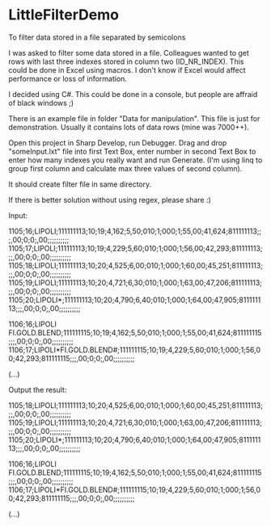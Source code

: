 # LittleFilterDemo
To filter data stored in a file separated by semicolons 

I was asked to filter some data stored in a file.
Colleagues wanted to get rows with last three indexes stored in column two (ID_NR_INDEX).
This could be done in Excel using macros. I don't know if Excel would affect performance or loss of information.

I decided using C#.
This could be done in a console, but people are affraid of black windows ;)

There is an example file in folder "Data for manipulation".
This file is just for demonstration. Usually it contains lots of data rows (mine was 7000++).

Open this project in Sharp Develop, run Debugger. 
Drag and drop "someInput.lxt" file into first Text Box,
enter number in second Text Box to enter how many indexes you really want and run Generate.
(I'm using linq to group first column and calculate max three values of second column).

It should create filter file in same directory.

If there is better solution without using regex, please share :)

Input:

1105;16;LIPOLI;111111113;10;19;4,162;5,50;010;1;000;1;55,00;41,624;811111113;;;,00;0;0;,00;;;;;;;;;;
1105;17;LIPOLI;111111113;10;19;4,229;5,60;010;1;000;1;56,00;42,293;811111113;;;,00;0;0;,00;;;;;;;;;;
1105;18;LIPOLI;111111113;10;20;4,525;6,00;010;1;000;1;60,00;45,251;811111113;;;,00;0;0;,00;;;;;;;;;;
1105;19;LIPOLI;111111113;10;20;4,721;6,30;010;1;000;1;63,00;47,206;811111113;;;,00;0;0;,00;;;;;;;;;;
1105;20;LIPOLI*;111111113;10;20;4,790;6,40;010;1;000;1;64,00;47,905;811111113;;;,00;0;0;,00;;;;;;;;;;

1106;16;LIPOLI FI.GOLD.BLEND;111111115;10;19;4,162;5,50;010;1;000;1;55,00;41,624;811111115;;;,00;0;0;,00;;;;;;;;;;
1106;17;LIPOLI*FI.GOLD.BLEND#;111111115;10;19;4,229;5,60;010;1;000;1;56,00;42,293;811111115;;;,00;0;0;,00;;;;;;;;;;

(...)

Output the result:

1105;18;LIPOLI;111111113;10;20;4,525;6,00;010;1;000;1;60,00;45,251;811111113;;;,00;0;0;,00;;;;;;;;;;
1105;19;LIPOLI;111111113;10;20;4,721;6,30;010;1;000;1;63,00;47,206;811111113;;;,00;0;0;,00;;;;;;;;;;
1105;20;LIPOLI*;111111113;10;20;4,790;6,40;010;1;000;1;64,00;47,905;811111113;;;,00;0;0;,00;;;;;;;;;;

1106;16;LIPOLI FI.GOLD.BLEND;111111115;10;19;4,162;5,50;010;1;000;1;55,00;41,624;811111115;;;,00;0;0;,00;;;;;;;;;;
1106;17;LIPOLI*FI.GOLD.BLEND#;111111115;10;19;4,229;5,60;010;1;000;1;56,00;42,293;811111115;;;,00;0;0;,00;;;;;;;;;;

(...)
